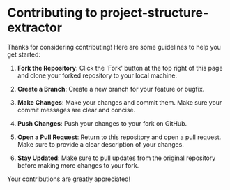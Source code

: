 # Contributing to project-structure-extractor

Thanks for considering contributing! Here are some guidelines to help you get started:

1. **Fork the Repository**: Click the 'Fork' button at the top right of this page and clone your forked repository to your local machine.

2. **Create a Branch**: Create a new branch for your feature or bugfix.

3. **Make Changes**: Make your changes and commit them. Make sure your commit messages are clear and concise.

4. **Push Changes**: Push your changes to your fork on GitHub.

5. **Open a Pull Request**: Return to this repository and open a pull request. Make sure to provide a clear description of your changes.

6. **Stay Updated**: Make sure to pull updates from the original repository before making more changes to your fork.

Your contributions are greatly appreciated!
